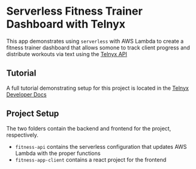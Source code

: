 # Serverless Fitness Trainer Dashboard with Telnyx

This app demonstrates using ```serverless``` with AWS Lambda to create a fitness trainer dashboard that allows somone to track client progress and distribute workouts via text using the [Telnyx API](https://developers.telnyx.com/docs/v2/messaging)

## Tutorial
A full tutorial demonstrating setup for this project is located in the [Telnyx Developer Docs](https://developers.telnyx.com/)

## Project Setup

The two folders contain the backend and frontend for the project, respectively. 
* ```fitness-api``` contains the serverless configuration that updates AWS Lambda with the proper functions
* ```fitness-app-client``` contains a react project for the frontend
